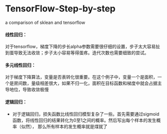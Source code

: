 # TensorFlow-Step-by-step
a comparison of sklean and tensorflow
#### 线性回归： 
对于tensorflow，梯度下降的步长alpha参数需要很仔细的设置，步子太大容易扯到蛋导致无法收敛；步子太小容易等得蛋疼。迭代次数也需要细致的尝试。 
#### 多元线性回归： 
对于梯度下降算法，变量是否表转化很重要。在这个例子中，变量一个是面积，一个是房间数，量级相差很大，如果不归一化，面积在目标函数和梯度中就会占据主导地位，导致收敛极慢
#### 逻辑回归：
* 对于逻辑回归，损失函数比线性回归模型复杂了一些。首先需要通过sigmoid函数，将线性回归的结果转化为0至1之间的概率。然后写出每个样本的发生概率（似然）， 那么所有样本的发生概率就是煤就了
